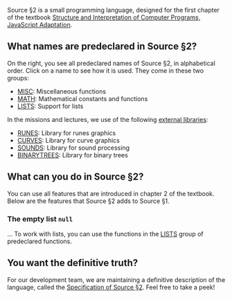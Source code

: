 Source §2 is a small programming language, designed for the first chapter
of the textbook
<a href="https://sicp.comp.nus.edu.sg">Structure and Interpretation
of Computer Programs, JavaScript Adaptation</a>. 

## What names are predeclared in Source §2?

On the right, you see all predeclared names of Source §2, in alphabetical
order. Click on a name to see how it is used. They come in these two groups:
  <ul>
    <li>
      <a href="../MISC/index.html">MISC</a>: Miscellaneous functions
    </li>
    <li>
      <a href="../MATH/index.html">MATH</a>: Mathematical constants and functions
    </li>
    <li>
      <a href="../LISTS/index.html">LISTS</a>: Support for lists
    </li>
  </ul>

In the missions and lectures, we use of the following
<a href="External libraries/">external libraries</a>:
  <ul>
    <li>
      <a href="../RUNES/index.html">RUNES</a>: Library for runes graphics
    </li>
    <li>
      <a href="../CURVES/index.html">CURVES</a>: Library for curve graphics
    </li>
    <li>
      <a href="../SOUNDS/index.html">SOUNDS</a>: Library for sound processing
    </li>
    <li>
      <a href="../SOUNDS/index.html">BINARYTREES</a>: Library for binary trees
    </li>
  </ul>

## What can you do in Source §2?

You can use all features that are introduced in chapter 2 of the
textbook. Below are the features that Source §2 adds to Source §1.

### The empty list `null`

...
To work with lists, you can use the functions in the
<a href="../LISTS/index.html">LISTS</a> group of predeclared functions.

## You want the definitive truth?

For our development team, we are maintaining a definitive description
of the language, called the
<a href="../source_2.pdf">Specification of Source §2</a>. Feel free to
take a peek!


